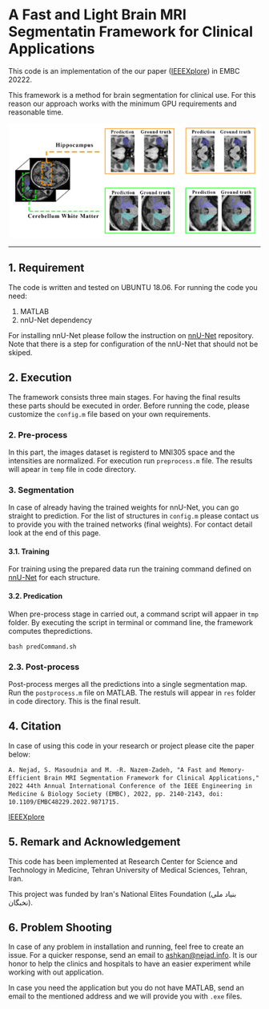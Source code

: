 # A Fast and Light Brain MRI Segmentatin Framework for Clinical Applications

This code is an implementation of the our paper ([IEEEXplore](https://ieeexplore.ieee.org/document/9871715/)) in EMBC 20222.

This framework is a method for brain segmentation for clinical use. For this reason our approach works with the minimum GPU requirements and reasonable time.

![Segmenation result](./patch_seg_res.jpg)

___
## 1. Requirement
The code is written and tested on UBUNTU 18.06. For running the code you need:
1. MATLAB
2. nnU-Net dependency

For installing nnU-Net please follow the instruction on [nnU-Net](https://github.com/MIC-DKFZ/nnUNet) repository. Note that there is a step for configuration of the nnU-Net that should not be skiped.



## 2. Execution
The framework consists three main stages. For having the final results these parts should be executed in order. Before running the code, please customize the `config.m` file based on your own requirements.

### 2. Pre-process
In this part, the images dataset is registerd to MNI305 space and the intensities are normalized. For execution run `preprocess.m` file. The results will apear in `temp` file in code directory. 

### 3. Segmentation
In case of already having the trained weights for nnU-Net, you can go straight to prediction. For the list of structures in `config.m` please contact us to provide you with the trained networks (final weights). For contact detail look at the end of this page.

#### 3.1. Training
For training using the prepared data run the training command defined on [nnU-Net](https://github.com/MIC-DKFZ/nnUNet) for each structure.

#### 3.2. Predication
When pre-process stage in carried out, a command script will appaer in `tmp` folder. By executing the script in terminal or command line, the framework computes thepredictions.

```
bash predCommand.sh
```

### 2.3. Post-process
Post-process merges all the predictions into a single segmentation map. Run the `postprocess.m` file on MATLAB. The restuls will appear in `res` folder in code directory. This is the final result.

## 4. Citation
In case of using this code in your research or project please cite the paper below:

```
A. Nejad, S. Masoudnia and M. -R. Nazem-Zadeh, "A Fast and Memory-Efficient Brain MRI Segmentation Framework for Clinical Applications," 2022 44th Annual International Conference of the IEEE Engineering in Medicine & Biology Society (EMBC), 2022, pp. 2140-2143, doi: 10.1109/EMBC48229.2022.9871715.

```
[IEEEXplore](https://ieeexplore.ieee.org/document/9871715/keywords#keywords)

## 5. Remark and Acknowledgement
This code has been implemented at Research Center for Science and Technology in Medicine, Tehran University of Medical Sciences, Tehran, Iran.

This project was funded by Iran's National Elites Foundation (بنیاد ملی نخبگان).

## 6. Problem Shooting
In case of any problem in installation and running, feel free to create an issue. For a quicker response, send an email to [ashkan@nejad.info](mailto:ashkan@nejad.info). It is our honor to help the clinics and hospitals to have an easier experiment while working with out application. 

In case you need the application but you do not have MATLAB, send an email to the mentioned address and we will provide you with `.exe` files.
